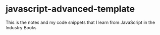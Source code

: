 # javascript-advanced-template
This is the notes and my code snippets that I learn from JavaScript in the Industry Books
